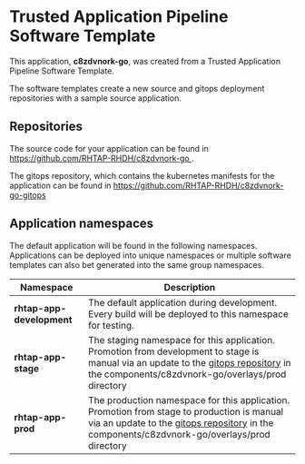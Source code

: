 # Trusted Application Pipeline Software Template

This application, **c8zdvnork-go**, was created from a Trusted Application Pipeline Software Template.

The software templates create a new source and gitops deployment repositories with a sample source application. 

## Repositories

The source code for your application can be found in [https://github.com/RHTAP-RHDH/c8zdvnork-go ](https://github.com/RHTAP-RHDH/c8zdvnork-go ).
 
The gitops repository, which contains the kubernetes manifests for the application can be found in 
[https://github.com/RHTAP-RHDH/c8zdvnork-go-gitops ](https://github.com/RHTAP-RHDH/c8zdvnork-go-gitops ) 

## Application namespaces 

The default application will be found in the following namespaces. Applications can be deployed into unique namespaces or multiple software templates can also bet generated into the same group namespaces.  

|  Namespace   |  Description   |  
| -------- | -------- |   
| **rhtap-app-development** | The default application during development. Every build will be deployed to this namespace for testing. | 
| **rhtap-app-stage** | The staging namespace for this application. Promotion from development to stage is manual via an update to the [gitops repository](https://github.com/RHTAP-RHDH/c8zdvnork-go-gitops ) in the components/c8zdvnork-go/overlays/prod directory |  
| **rhtap-app-prod** | The production namespace for this application. Promotion from stage to production is manual via an update to the [gitops repository](https://github.com/RHTAP-RHDH/c8zdvnork-go-gitops ) in the components/c8zdvnork-go/overlays/prod directory | 